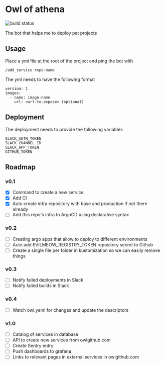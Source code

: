 # Owl of athena

![build status](https://github.com/evil-meow/owl-of-athena/actions/workflows/publish-image.yml/badge.svg)

The bot that helps me to deploy pet projects

## Usage

Place a yml file at the root of the project and ping the bot with

```
/add_service repo-name
```

The yml needs to have the following format

```
version: 1
images:
  - name: image-name
    url: <url-to-expose> (optional)
```

## Deployment

The deployment needs to provide the following variables

```
SLACK_AUTH_TOKEN
SLACK_CHANNEL_ID
SLACK_APP_TOKEN
GITHUB_TOKEN
```

## Roadmap

### v0.1

- [x] Command to create a new service
- [x] Add CI
- [x] Auto create infra repository with base and production if not there already
- [ ] Add this repo's infra to ArgoCD using declarative syntax

### v0.2

- [ ] Creating argo apps that allow to deploy to different environments
- [ ] Auto add EVILMEOW_REGISTRY_TOKEN repository secret to Github
- [ ] Create a single file per folder in kustomization so we can easily remove things

### v0.3

- [ ] Notify failed deployments in Slack
- [ ] Notify failed builds in Slack

### v0.4

- [ ] Watch owl.yaml for changes and update the descriptors

### v1.0

- [ ] Catalog of services in database
- [ ] API to create new services from owlgithub.com
- [ ] Create Sentry entry
- [ ] Push dashboards to grafana
- [ ] Links to relevant pages in external services in owlgithub.com